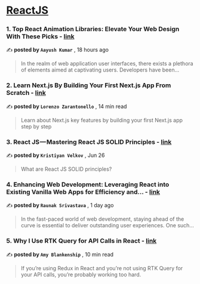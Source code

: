 
<h1><a href=https://medium.com/tag/reactjs/recommended target="_blank" rel="noopener noreferrer">ReactJS</a></h1>
<h3>1. Top React Animation Libraries: Elevate Your Web Design With These Picks - <a href=https://medium.com/@kumar.aayush04/top-react-animation-libraries-elevate-your-web-design-with-these-picks-1b9e32b1976f?source=tag_recommended_feed---------0-84----------reactjs----------51d474e8_4a50_4aa4_91b3_6c553372ecf3------- target="_blank" rel="noopener noreferrer">link</a></h3>

✍️ **posted by `Aayush Kumar`** <date> , 18 hours ago</date>

<blockquote>In the realm of web application user interfaces, there exists a plethora of elements aimed at captivating users. Developers have been…</blockquote>

<h3>2. Learn Next.js By Building Your First Next.js App From Scratch - <a href=https://medium.com/gitconnected/learn-next-js-by-building-your-first-next-js-app-from-scratch-8ec7cc93a9cb?source=tag_recommended_feed---------1-107----------reactjs----------51d474e8_4a50_4aa4_91b3_6c553372ecf3------- target="_blank" rel="noopener noreferrer">link</a></h3>

✍️ **posted by `Lorenzo Zarantonello`** <date> , 14 min read</date>

<blockquote>Learn about Next.js key features by building your first Next.js app step by step</blockquote>

<h3>3. React JS — Mastering React JS SOLID Principles - <a href=https://medium.com/stackademic/react-js-mastering-react-js-solid-principles-dfb48d03e565?source=tag_recommended_feed---------2-85----------reactjs----------51d474e8_4a50_4aa4_91b3_6c553372ecf3------- target="_blank" rel="noopener noreferrer">link</a></h3>

✍️ **posted by `Kristiyan Velkov`** <date> , Jun 26</date>

<blockquote>What are React JS SOLID principles?</blockquote>

<h3>4. Enhancing Web Development: Leveraging React into Existing Vanilla Web Apps for Efficiency and… - <a href=https://medium.com/@raunaks31/enhancing-web-development-leveraging-react-into-existing-vanilla-web-apps-for-efficiency-and-41b2e532586a?source=tag_recommended_feed---------3-84----------reactjs----------51d474e8_4a50_4aa4_91b3_6c553372ecf3------- target="_blank" rel="noopener noreferrer">link</a></h3>

✍️ **posted by `Raunak Srivastava`** <date> , 1 day ago</date>

<blockquote>In the fast-paced world of web development, staying ahead of the curve is essential to deliver outstanding user experiences. One such…</blockquote>

<h3>5. Why I Use RTK Query for API Calls in React - <a href=https://medium.com/codex/why-i-use-rtk-query-for-api-calls-in-react-fee9e2a4538?source=tag_recommended_feed---------4-107----------reactjs----------51d474e8_4a50_4aa4_91b3_6c553372ecf3------- target="_blank" rel="noopener noreferrer">link</a></h3>

✍️ **posted by `Amy Blankenship`** <date> , 10 min read</date>

<blockquote>If you’re using Redux in React and you’re not using RTK Query for your API calls, you’re probably working too hard.</blockquote>

